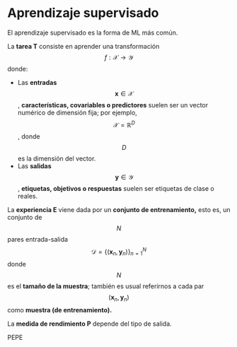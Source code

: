 # Aprendizaje supervisado

El aprendizaje supervisado es la forma de ML más común.

La **tarea T** consiste en aprender una transformación $$f:\mathcal{X}\to\mathcal{Y}$$ donde:
* Las **entradas** $$\boldsymbol{x}\in\mathcal{X}$$, **características, covariables o predictores** suelen ser un vector numérico de dimensión fija; por ejemplo, $$\mathcal{X}=\mathbb{R}^D$$, donde $$D$$ es la dimensión del vector.
* Las **salidas** $$\boldsymbol{y}\in\mathcal{Y}$$, **etiquetas, objetivos o respuestas** suelen ser etiquetas de clase o reales.

La **experiencia E** viene dada por un **conjunto de entrenamiento,** esto es, un conjunto de $$N$$ pares entrada-salida
$$\mathcal{D}=\{(\boldsymbol{x}_n,\boldsymbol{y}_n)\}_{n=1}^N$$
donde $$N$$ es el **tamaño de la muestra**; también es usual referirnos a cada par $$(\boldsymbol{x}_n,\boldsymbol{y}_n)$$ como **muestra (de entrenamiento).**

La **medida de rendimiento P** depende del tipo de salida.

PEPE




